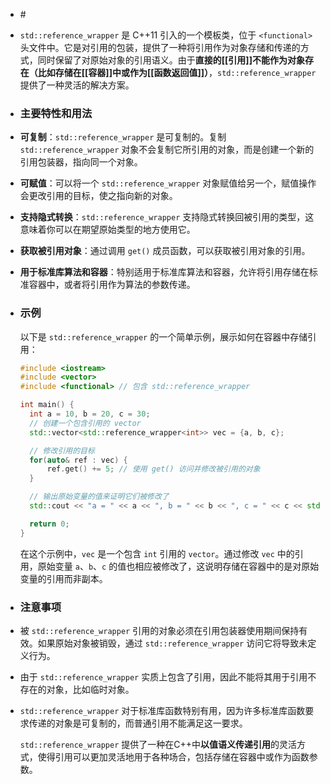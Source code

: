 - #<functional>
- `std::reference_wrapper` 是 C++11 引入的一个模板类，位于 `<functional>` 头文件中。它是对引用的包装，提供了一种将引用作为对象存储和传递的方式，同时保留了对原始对象的引用语义。由于**直接的[[引用]]不能作为对象存在（比如存储在[[容器]]中或作为[[函数返回值]]）**，`std::reference_wrapper` 提供了一种灵活的解决方案。
- ### 主要特性和用法
- **可复制**：`std::reference_wrapper` 是可复制的。复制 `std::reference_wrapper` 对象不会复制它所引用的对象，而是创建一个新的引用包装器，指向同一个对象。
- **可赋值**：可以将一个 `std::reference_wrapper` 对象赋值给另一个，赋值操作会更改引用的目标，使之指向新的对象。
- **支持隐式转换**：`std::reference_wrapper` 支持隐式转换回被引用的类型，这意味着你可以在期望原始类型的地方使用它。
- **获取被引用对象**：通过调用 `get()` 成员函数，可以获取被引用对象的引用。
- **用于标准库算法和容器**：特别适用于标准库算法和容器，允许将引用存储在标准容器中，或者将引用作为算法的参数传递。
- ### 示例
  
  以下是 `std::reference_wrapper` 的一个简单示例，展示如何在容器中存储引用：
  
  ```cpp
  #include <iostream>
  #include <vector>
  #include <functional> // 包含 std::reference_wrapper
  
  int main() {
    int a = 10, b = 20, c = 30;
    // 创建一个包含引用的 vector
    std::vector<std::reference_wrapper<int>> vec = {a, b, c};
  
    // 修改引用的目标
    for(auto& ref : vec) {
        ref.get() += 5; // 使用 get() 访问并修改被引用的对象
    }
  
    // 输出原始变量的值来证明它们被修改了
    std::cout << "a = " << a << ", b = " << b << ", c = " << c << std::endl;
  
    return 0;
  }
  ```
  
  在这个示例中，`vec` 是一个包含 `int` 引用的 `vector`。通过修改 `vec` 中的引用，原始变量 `a`、`b`、`c` 的值也相应被修改了，这说明存储在容器中的是对原始变量的引用而非副本。
- ### 注意事项
- 被 `std::reference_wrapper` 引用的对象必须在引用包装器使用期间保持有效。如果原始对象被销毁，通过 `std::reference_wrapper` 访问它将导致未定义行为。
- 由于 `std::reference_wrapper` 实质上包含了引用，因此不能将其用于引用不存在的对象，比如临时对象。
- `std::reference_wrapper` 对于标准库函数特别有用，因为许多标准库函数要求传递的对象是可复制的，而普通引用不能满足这一要求。
  
  `std::reference_wrapper` 提供了一种在C++中**以值语义传递引用**的灵活方式，使得引用可以更加灵活地用于各种场合，包括存储在容器中或作为函数参数。